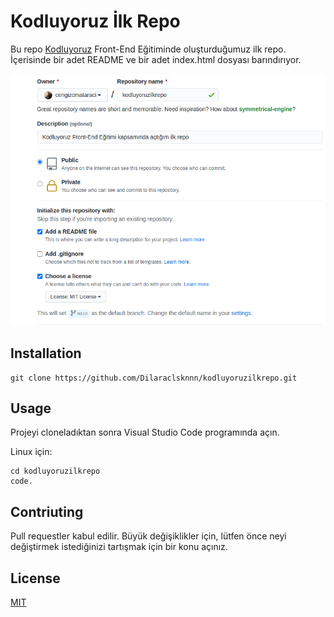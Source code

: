 # Kodluyoruz İlk Repo
Bu repo [Kodluyoruz](https://kodluyoruz.org/) Front-End Eğitiminde oluşturduğumuz ilk repo. İçerisinde bir adet README ve bir adet index.html dosyası barındırıyor.

![Örnek Resim](https://github.com/Dilaraclsknnn/kodluyoruzilkrepo/blob/main/github.png)

## Installation 

```
git clone https://github.com/Dilaraclsknnn/kodluyoruzilkrepo.git
```

## Usage
Projeyi cloneladıktan sonra Visual Studio Code programında açın.

Linux için:

```
cd kodluyoruzilkrepo
code.
```

## Contriuting
Pull requestler kabul edilir. Büyük değişiklikler için, lütfen önce neyi değiştirmek istediğinizi tartışmak için bir konu açınız.

## License
[MIT](LICENSE)
